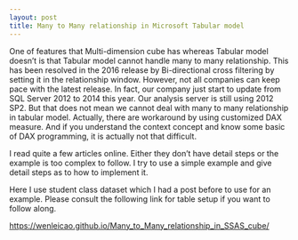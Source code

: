 ```yaml
---
layout: post
title: Many to Many relationship in Microsoft Tabular model
---
```


One of features that Multi-dimension cube has whereas Tabular model doesn’t is that Tabular model cannot handle many to many relationship.  This has been resolved in the 2016 release by Bi-directional cross filtering by setting it in the relationship window.  However, not all companies can keep pace with the latest release.  In fact, our company just start to update from SQL Server 2012 to 2014 this year. Our analysis server is still using 2012 SP2.   But that does not mean we cannot deal with many to many relationship in tabular model. Actually, there are workaround by using customized DAX measure.  And if you understand the context concept and know some basic of DAX programming, it is actually not that difficult.

I read quite a few articles online.  Either they don’t have detail steps or the example is too complex to follow.  I try to use a simple example and give detail steps as to how to implement it.  

Here I use student class dataset which I had a post before to use for an example.  Please consult the following link for table setup if you want to follow along. 

<https://wenleicao.github.io/Many_to_Many_relationship_in_SSAS_cube/>



